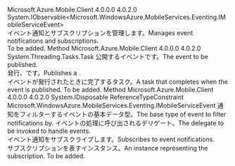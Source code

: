 <Type Name="IMobileServiceEventManager" FullName="Microsoft.WindowsAzure.MobileServices.Eventing.IMobileServiceEventManager">
  <TypeSignature Language="C#" Value="public interface IMobileServiceEventManager : IObservable&lt;Microsoft.WindowsAzure.MobileServices.Eventing.IMobileServiceEvent&gt;" />
  <TypeSignature Language="ILAsm" Value=".class public interface auto ansi abstract IMobileServiceEventManager implements class System.IObservable`1&lt;class Microsoft.WindowsAzure.MobileServices.Eventing.IMobileServiceEvent&gt;" />
  <TypeSignature Language="DocId" Value="T:Microsoft.WindowsAzure.MobileServices.Eventing.IMobileServiceEventManager" />
  <TypeSignature Language="VB.NET" Value="Public Interface IMobileServiceEventManager&#xA;Implements IObservable(Of IMobileServiceEvent)" />
  <TypeSignature Language="F#" Value="type IMobileServiceEventManager = interface&#xA;    interface IObservable&lt;IMobileServiceEvent&gt;" />
  <AssemblyInfo>
    <AssemblyName>Microsoft.Azure.Mobile.Client</AssemblyName>
    <AssemblyVersion>4.0.0.0</AssemblyVersion>
    <AssemblyVersion>4.0.2.0</AssemblyVersion>
  </AssemblyInfo>
  <Interfaces>
    <Interface>
      <InterfaceName>System.IObservable&lt;Microsoft.WindowsAzure.MobileServices.Eventing.IMobileServiceEvent&gt;</InterfaceName>
    </Interface>
  </Interfaces>
  <Docs>
    <summary>
            <span data-ttu-id="d18ec-101">イベント通知とサブスクリプションを管理します。</span><span class="sxs-lookup"><span data-stu-id="d18ec-101">Manages event notifications and subscriptions.</span></span>
            </summary>
    <remarks>To be added.</remarks>
  </Docs>
  <Members>
    <Member MemberName="PublishAsync">
      <MemberSignature Language="C#" Value="public System.Threading.Tasks.Task PublishAsync (Microsoft.WindowsAzure.MobileServices.Eventing.IMobileServiceEvent mobileServiceEvent);" />
      <MemberSignature Language="ILAsm" Value=".method public hidebysig newslot virtual instance class System.Threading.Tasks.Task PublishAsync(class Microsoft.WindowsAzure.MobileServices.Eventing.IMobileServiceEvent mobileServiceEvent) cil managed" />
      <MemberSignature Language="DocId" Value="M:Microsoft.WindowsAzure.MobileServices.Eventing.IMobileServiceEventManager.PublishAsync(Microsoft.WindowsAzure.MobileServices.Eventing.IMobileServiceEvent)" />
      <MemberSignature Language="VB.NET" Value="Public Function PublishAsync (mobileServiceEvent As IMobileServiceEvent) As Task" />
      <MemberSignature Language="F#" Value="abstract member PublishAsync : Microsoft.WindowsAzure.MobileServices.Eventing.IMobileServiceEvent -&gt; System.Threading.Tasks.Task" Usage="iMobileServiceEventManager.PublishAsync mobileServiceEvent" />
      <MemberType>Method</MemberType>
      <AssemblyInfo>
        <AssemblyName>Microsoft.Azure.Mobile.Client</AssemblyName>
        <AssemblyVersion>4.0.0.0</AssemblyVersion>
        <AssemblyVersion>4.0.2.0</AssemblyVersion>
      </AssemblyInfo>
      <ReturnValue>
        <ReturnType>System.Threading.Tasks.Task</ReturnType>
      </ReturnValue>
      <Parameters>
        <Parameter Name="mobileServiceEvent" Type="Microsoft.WindowsAzure.MobileServices.Eventing.IMobileServiceEvent" />
      </Parameters>
      <Docs>
        <param name="mobileServiceEvent"><span data-ttu-id="d18ec-102">公開するイベントです。</span><span class="sxs-lookup"><span data-stu-id="d18ec-102">The event to be published.</span></span></param>
        <summary>
            <span data-ttu-id="d18ec-103">発行、<see cref="T:Microsoft.WindowsAzure.MobileServices.Eventing.IMobileServiceEvent" />です。</span><span class="sxs-lookup"><span data-stu-id="d18ec-103">Publishes a <see cref="T:Microsoft.WindowsAzure.MobileServices.Eventing.IMobileServiceEvent" />.</span></span>
            </summary>
        <returns><span data-ttu-id="d18ec-104">イベントが発行されたときに完了するタスク。</span><span class="sxs-lookup"><span data-stu-id="d18ec-104">A task that completes when the event is published.</span></span></returns>
        <remarks>To be added.</remarks>
      </Docs>
    </Member>
    <Member MemberName="Subscribe&lt;T&gt;">
      <MemberSignature Language="C#" Value="public IDisposable Subscribe&lt;T&gt; (Action&lt;T&gt; next) where T : class, Microsoft.WindowsAzure.MobileServices.Eventing.IMobileServiceEvent;" />
      <MemberSignature Language="ILAsm" Value=".method public hidebysig newslot virtual instance class System.IDisposable Subscribe&lt;class (class Microsoft.WindowsAzure.MobileServices.Eventing.IMobileServiceEvent) T&gt;(class System.Action`1&lt;!!T&gt; next) cil managed" />
      <MemberSignature Language="DocId" Value="M:Microsoft.WindowsAzure.MobileServices.Eventing.IMobileServiceEventManager.Subscribe``1(System.Action{``0})" />
      <MemberSignature Language="VB.NET" Value="Public Function Subscribe(Of T As {Class, IMobileServiceEvent}) (next As Action(Of T)) As IDisposable" />
      <MemberSignature Language="F#" Value="abstract member Subscribe : Action&lt;'T (requires 'T : null and 'T :&gt; Microsoft.WindowsAzure.MobileServices.Eventing.IMobileServiceEvent)&gt; -&gt; IDisposable (requires 'T : null and 'T :&gt; Microsoft.WindowsAzure.MobileServices.Eventing.IMobileServiceEvent)" Usage="iMobileServiceEventManager.Subscribe next" />
      <MemberType>Method</MemberType>
      <AssemblyInfo>
        <AssemblyName>Microsoft.Azure.Mobile.Client</AssemblyName>
        <AssemblyVersion>4.0.0.0</AssemblyVersion>
        <AssemblyVersion>4.0.2.0</AssemblyVersion>
      </AssemblyInfo>
      <ReturnValue>
        <ReturnType>System.IDisposable</ReturnType>
      </ReturnValue>
      <TypeParameters>
        <TypeParameter Name="T">
          <Constraints>
            <ParameterAttribute>ReferenceTypeConstraint</ParameterAttribute>
            <InterfaceName>Microsoft.WindowsAzure.MobileServices.Eventing.IMobileServiceEvent</InterfaceName>
          </Constraints>
        </TypeParameter>
      </TypeParameters>
      <Parameters>
        <Parameter Name="next" Type="System.Action&lt;T&gt;" />
      </Parameters>
      <Docs>
        <typeparam name="T"><span data-ttu-id="d18ec-105">通知をフィルターするイベントの基本データ型。</span><span class="sxs-lookup"><span data-stu-id="d18ec-105">The base type of event to filter notifications by.</span></span></typeparam>
        <param name="next"><span data-ttu-id="d18ec-106">イベントの処理に呼び出されるデリゲート。</span><span class="sxs-lookup"><span data-stu-id="d18ec-106">The delegate to be invoked to handle events.</span></span></param>
        <summary>
            <span data-ttu-id="d18ec-107">イベント通知をサブスクライブします。</span><span class="sxs-lookup"><span data-stu-id="d18ec-107">Subscribes to event notifications.</span></span>
            </summary>
        <returns><span data-ttu-id="d18ec-108"><see cref="T:System.IDisposable" />サブスクリプションを表すインスタンス。</span><span class="sxs-lookup"><span data-stu-id="d18ec-108">An <see cref="T:System.IDisposable" /> instance representing the subscription.</span></span></returns>
        <remarks>To be added.</remarks>
      </Docs>
    </Member>
  </Members>
</Type>